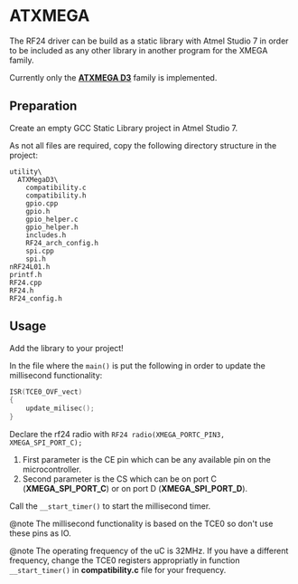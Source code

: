 # ATXMEGA

The RF24 driver can be build as a static library with Atmel Studio 7 in order to be included as any other library in another program for the XMEGA family.

Currently only the [**ATXMEGA D3**](https://www.microchip.com/wwwproducts/en/ATxmega64d3) family is implemented.

## Preparation

Create an empty GCC Static Library project in Atmel Studio 7.

As not all files are required, copy the following directory structure in the project:

```text
utility\
  ATXMegaD3\
    compatibility.c
    compatibility.h
    gpio.cpp
    gpio.h
    gpio_helper.c
    gpio_helper.h
    includes.h
    RF24_arch_config.h
    spi.cpp
    spi.h
nRF24L01.h
printf.h
RF24.cpp
RF24.h
RF24_config.h
```

## Usage

Add the library to your project!

In the file where the `main()` is put the following in order to update the millisecond functionality:

```cpp
ISR(TCE0_OVF_vect)
{
    update_milisec();
}
```

Declare the rf24 radio with `RF24 radio(XMEGA_PORTC_PIN3, XMEGA_SPI_PORT_C);`

1. First parameter is the CE pin which can be any available pin on the microcontroller.
2. Second parameter is the CS which can be on port C (**XMEGA_SPI_PORT_C**) or on port D (**XMEGA_SPI_PORT_D**).

Call the `__start_timer()` to start the millisecond timer.

@note The millisecond functionality is based on the TCE0 so don't use these pins as IO.

@note The operating frequency of the uC is 32MHz. If you have a different frequency, change the TCE0 registers appropriatly in function `__start_timer()` in **compatibility.c** file for your frequency.
